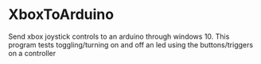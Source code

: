 # XboxToArduino
Send xbox joystick controls to an arduino through windows 10. This program tests toggling/turning on and off an led using the buttons/triggers on a controller
